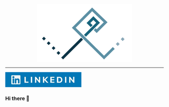<p align="center">
  <img src="Logo-persona_Fondo_blanco.png" alt="Logo_personal">
</p>
<p align="center">

---

[![Botón_linkedin](boton_linkedin.jpeg)](https://www.linkedin.com/in/william-camilo-correa-sandoval-740a3b229/)


### Hi there 👋

<!--
**William-CCS96/William-CCS96** is a ✨ _special_ ✨ repository because its `README.md` (this file) appears on your GitHub profile.

Here are some ideas to get you started:

- 🔭 I’m currently working on ...
- 🌱 I’m currently learning ...
- 👯 I’m looking to collaborate on ...
- 🤔 I’m looking for help with ...
- 💬 Ask me about ...
- 📫 How to reach me: ...
- 😄 Pronouns: ...
- ⚡ Fun fact: ...
-->
